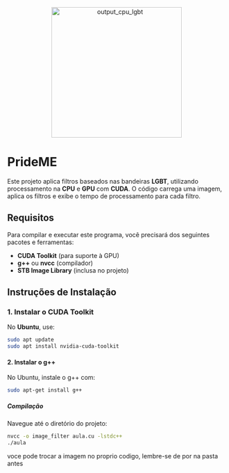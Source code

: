 <div align="center">
  <img src="https://github.com/user-attachments/assets/813bcc79-cbe2-4e79-af21-197dea87ddbc" alt="output_cpu_lgbt" width="300"/>
</div>


# PrideME

Este projeto aplica filtros baseados nas bandeiras **LGBT**, utilizando processamento na **CPU** e **GPU** com **CUDA**. O código carrega uma imagem, aplica os filtros e exibe o tempo de processamento para cada filtro.

## Requisitos

Para compilar e executar este programa, você precisará dos seguintes pacotes e ferramentas:

- **CUDA Toolkit** (para suporte à GPU)
- **g++** ou **nvcc** (compilador)
- **STB Image Library** (inclusa no projeto)

## Instruções de Instalação

### 1. Instalar o CUDA Toolkit

No **Ubuntu**, use:

```bash
sudo apt update
sudo apt install nvidia-cuda-toolkit
```

#### 2. Instalar o g++

No Ubuntu, instale o g++ com:

```bash
sudo apt-get install g++
```

##### Compilação

Navegue até o diretório do projeto:

```bash
nvcc -o image_filter aula.cu -lstdc++
./aula
```

voce pode trocar a imagem no proprio codigo, lembre-se de por na pasta antes
